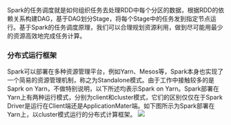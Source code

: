 Spark的任务调度就是如何组织任务去处理RDD中每个分区的数据，根据RDD的依赖关系构建DAG，基于DAG划分Stage，将每个Stage中的任务发到指定节点运行。基于Spark的任务调度原理，我们可以合理规划资源利用，做到尽可能用最少的资源高效地完成任务计算。

### 分布式运行框架
Spark可以部署在多种资源管理平台，例如Yarn、Mesos等，Spark本身也实现了一个简易的资源管理机制，称之为Standalone模式。由于工作中接触较多的是Saprk on Yarn，不做特别说明，以下所述均表示Spark on Yarn。Spark部署在Yarn上有两种运行模式，分别为client和cluster模式，它们的区别仅仅在于Spark Driver是运行在Client端还是ApplicationMater端。如下图所示为Spark部署在Yarn上，以cluster模式运行的分布式计算框架。
![](https://blog-10039692.file.myqcloud.com/1492761845751_7698_1492761845936.jpg)


